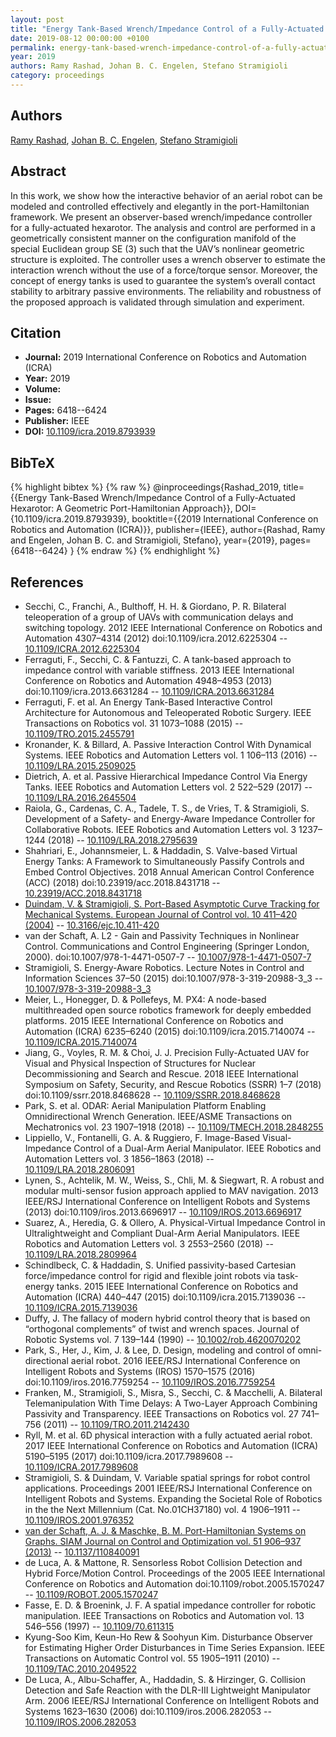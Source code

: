 ```yaml
---
layout: post
title: "Energy Tank-Based Wrench/Impedance Control of a Fully-Actuated Hexarotor: A Geometric Port-Hamiltonian Approach"
date: 2019-08-12 00:00:00 +0100
permalink: energy-tank-based-wrench-impedance-control-of-a-fully-actuated-hexarotor-a-geometric-port-hamiltonian-approach
year: 2019
authors: Ramy Rashad, Johan B. C. Engelen, Stefano Stramigioli
category: proceedings
---
```

 
## Authors
[Ramy Rashad](authors/ramy-rashad), [Johan B. C. Engelen](authors/johan-b-c-engelen), [Stefano Stramigioli](authors/stefano-stramigioli)
 
## Abstract
In this work, we show how the interactive behavior of an aerial robot can be modeled and controlled effectively and elegantly in the port-Hamiltonian framework. We present an observer-based wrench/impedance controller for a fully-actuated hexarotor. The analysis and control are performed in a geometrically consistent manner on the configuration manifold of the special Euclidean group SE (3) such that the UAV’s nonlinear geometric structure is exploited. The controller uses a wrench observer to estimate the interaction wrench without the use of a force/torque sensor. Moreover, the concept of energy tanks is used to guarantee the system’s overall contact stability to arbitrary passive environments. The reliability and robustness of the proposed approach is validated through simulation and experiment.
 
## Citation
- **Journal:** 2019 International Conference on Robotics and Automation (ICRA)
- **Year:** 2019
- **Volume:** 
- **Issue:** 
- **Pages:** 6418--6424
- **Publisher:** IEEE
- **DOI:** [10.1109/icra.2019.8793939](https://doi.org/10.1109/icra.2019.8793939)
 
## BibTeX
{% highlight bibtex %}
{% raw %}
@inproceedings{Rashad_2019,
  title={{Energy Tank-Based Wrench/Impedance Control of a Fully-Actuated Hexarotor: A Geometric Port-Hamiltonian Approach}},
  DOI={10.1109/icra.2019.8793939},
  booktitle={{2019 International Conference on Robotics and Automation (ICRA)}},
  publisher={IEEE},
  author={Rashad, Ramy and Engelen, Johan B. C. and Stramigioli, Stefano},
  year={2019},
  pages={6418--6424}
}
{% endraw %}
{% endhighlight %}
 
## References
- Secchi, C., Franchi, A., Bulthoff, H. H. & Giordano, P. R. Bilateral teleoperation of a group of UAVs with communication delays and switching topology. 2012 IEEE International Conference on Robotics and Automation 4307–4314 (2012) doi:10.1109/icra.2012.6225304 -- [10.1109/ICRA.2012.6225304](https://doi.org/10.1109/ICRA.2012.6225304)
- Ferraguti, F., Secchi, C. & Fantuzzi, C. A tank-based approach to impedance control with variable stiffness. 2013 IEEE International Conference on Robotics and Automation 4948–4953 (2013) doi:10.1109/icra.2013.6631284 -- [10.1109/ICRA.2013.6631284](https://doi.org/10.1109/ICRA.2013.6631284)
- Ferraguti, F. et al. An Energy Tank-Based Interactive Control Architecture for Autonomous and Teleoperated Robotic Surgery. IEEE Transactions on Robotics vol. 31 1073–1088 (2015) -- [10.1109/TRO.2015.2455791](https://doi.org/10.1109/TRO.2015.2455791)
- Kronander, K. & Billard, A. Passive Interaction Control With Dynamical Systems. IEEE Robotics and Automation Letters vol. 1 106–113 (2016) -- [10.1109/LRA.2015.2509025](https://doi.org/10.1109/LRA.2015.2509025)
- Dietrich, A. et al. Passive Hierarchical Impedance Control Via Energy Tanks. IEEE Robotics and Automation Letters vol. 2 522–529 (2017) -- [10.1109/LRA.2016.2645504](https://doi.org/10.1109/LRA.2016.2645504)
- Raiola, G., Cardenas, C. A., Tadele, T. S., de Vries, T. & Stramigioli, S. Development of a Safety- and Energy-Aware Impedance Controller for Collaborative Robots. IEEE Robotics and Automation Letters vol. 3 1237–1244 (2018) -- [10.1109/LRA.2018.2795639](https://doi.org/10.1109/LRA.2018.2795639)
- Shahriari, E., Johannsmeier, L. & Haddadin, S. Valve-based Virtual Energy Tanks: A Framework to Simultaneously Passify Controls and Embed Control Objectives. 2018 Annual American Control Conference (ACC) (2018) doi:10.23919/acc.2018.8431718 -- [10.23919/ACC.2018.8431718](https://doi.org/10.23919/ACC.2018.8431718)
- [Duindam, V. & Stramigioli, S. Port-Based Asymptotic Curve Tracking for Mechanical Systems. European Journal of Control vol. 10 411–420 (2004)](port-based-asymptotic-curve-tracking-for-mechanical-systems) -- [10.3166/ejc.10.411-420](https://doi.org/10.3166/ejc.10.411-420)
- van der Schaft, A. L2 - Gain and Passivity Techniques in Nonlinear Control. Communications and Control Engineering (Springer London, 2000). doi:10.1007/978-1-4471-0507-7 -- [10.1007/978-1-4471-0507-7](https://doi.org/10.1007/978-1-4471-0507-7)
- Stramigioli, S. Energy-Aware Robotics. Lecture Notes in Control and Information Sciences 37–50 (2015) doi:10.1007/978-3-319-20988-3_3 -- [10.1007/978-3-319-20988-3_3](https://doi.org/10.1007/978-3-319-20988-3_3)
- Meier, L., Honegger, D. & Pollefeys, M. PX4: A node-based multithreaded open source robotics framework for deeply embedded platforms. 2015 IEEE International Conference on Robotics and Automation (ICRA) 6235–6240 (2015) doi:10.1109/icra.2015.7140074 -- [10.1109/ICRA.2015.7140074](https://doi.org/10.1109/ICRA.2015.7140074)
- Jiang, G., Voyles, R. M. & Choi, J. J. Precision Fully-Actuated UAV for Visual and Physical Inspection of Structures for Nuclear Decommissioning and Search and Rescue. 2018 IEEE International Symposium on Safety, Security, and Rescue Robotics (SSRR) 1–7 (2018) doi:10.1109/ssrr.2018.8468628 -- [10.1109/SSRR.2018.8468628](https://doi.org/10.1109/SSRR.2018.8468628)
- Park, S. et al. ODAR: Aerial Manipulation Platform Enabling Omnidirectional Wrench Generation. IEEE/ASME Transactions on Mechatronics vol. 23 1907–1918 (2018) -- [10.1109/TMECH.2018.2848255](https://doi.org/10.1109/TMECH.2018.2848255)
- Lippiello, V., Fontanelli, G. A. & Ruggiero, F. Image-Based Visual-Impedance Control of a Dual-Arm Aerial Manipulator. IEEE Robotics and Automation Letters vol. 3 1856–1863 (2018) -- [10.1109/LRA.2018.2806091](https://doi.org/10.1109/LRA.2018.2806091)
- Lynen, S., Achtelik, M. W., Weiss, S., Chli, M. & Siegwart, R. A robust and modular multi-sensor fusion approach applied to MAV navigation. 2013 IEEE/RSJ International Conference on Intelligent Robots and Systems (2013) doi:10.1109/iros.2013.6696917 -- [10.1109/IROS.2013.6696917](https://doi.org/10.1109/IROS.2013.6696917)
- Suarez, A., Heredia, G. & Ollero, A. Physical-Virtual Impedance Control in Ultralightweight and Compliant Dual-Arm Aerial Manipulators. IEEE Robotics and Automation Letters vol. 3 2553–2560 (2018) -- [10.1109/LRA.2018.2809964](https://doi.org/10.1109/LRA.2018.2809964)
- Schindlbeck, C. & Haddadin, S. Unified passivity-based Cartesian force/impedance control for rigid and flexible joint robots via task-energy tanks. 2015 IEEE International Conference on Robotics and Automation (ICRA) 440–447 (2015) doi:10.1109/icra.2015.7139036 -- [10.1109/ICRA.2015.7139036](https://doi.org/10.1109/ICRA.2015.7139036)
- Duffy, J. The fallacy of modern hybrid control theory that is based on “orthogonal complements” of twist and wrench spaces. Journal of Robotic Systems vol. 7 139–144 (1990) -- [10.1002/rob.4620070202](https://doi.org/10.1002/rob.4620070202)
- Park, S., Her, J., Kim, J. & Lee, D. Design, modeling and control of omni-directional aerial robot. 2016 IEEE/RSJ International Conference on Intelligent Robots and Systems (IROS) 1570–1575 (2016) doi:10.1109/iros.2016.7759254 -- [10.1109/IROS.2016.7759254](https://doi.org/10.1109/IROS.2016.7759254)
- Franken, M., Stramigioli, S., Misra, S., Secchi, C. & Macchelli, A. Bilateral Telemanipulation With Time Delays: A Two-Layer Approach Combining Passivity and Transparency. IEEE Transactions on Robotics vol. 27 741–756 (2011) -- [10.1109/TRO.2011.2142430](https://doi.org/10.1109/TRO.2011.2142430)
- Ryll, M. et al. 6D physical interaction with a fully actuated aerial robot. 2017 IEEE International Conference on Robotics and Automation (ICRA) 5190–5195 (2017) doi:10.1109/icra.2017.7989608 -- [10.1109/ICRA.2017.7989608](https://doi.org/10.1109/ICRA.2017.7989608)
- Stramigioli, S. & Duindam, V. Variable spatial springs for robot control applications. Proceedings 2001 IEEE/RSJ International Conference on Intelligent Robots and Systems. Expanding the Societal Role of Robotics in the the Next Millennium (Cat. No.01CH37180) vol. 4 1906–1911 -- [10.1109/IROS.2001.976352](https://doi.org/10.1109/IROS.2001.976352)
- [van der Schaft, A. J. & Maschke, B. M. Port-Hamiltonian Systems on Graphs. SIAM Journal on Control and Optimization vol. 51 906–937 (2013)](port-hamiltonian-systems-on-graphs) -- [10.1137/110840091](https://doi.org/10.1137/110840091)
- de Luca, A. & Mattone, R. Sensorless Robot Collision Detection and Hybrid Force/Motion Control. Proceedings of the 2005 IEEE International Conference on Robotics and Automation doi:10.1109/robot.2005.1570247 -- [10.1109/ROBOT.2005.1570247](https://doi.org/10.1109/ROBOT.2005.1570247)
- Fasse, E. D. & Broenink, J. F. A spatial impedance controller for robotic manipulation. IEEE Transactions on Robotics and Automation vol. 13 546–556 (1997) -- [10.1109/70.611315](https://doi.org/10.1109/70.611315)
- Kyung-Soo Kim, Keun-Ho Rew & Soohyun Kim. Disturbance Observer for Estimating Higher Order Disturbances in Time Series Expansion. IEEE Transactions on Automatic Control vol. 55 1905–1911 (2010) -- [10.1109/TAC.2010.2049522](https://doi.org/10.1109/TAC.2010.2049522)
- De Luca, A., Albu-Schaffer, A., Haddadin, S. & Hirzinger, G. Collision Detection and Safe Reaction with the DLR-III Lightweight Manipulator Arm. 2006 IEEE/RSJ International Conference on Intelligent Robots and Systems 1623–1630 (2006) doi:10.1109/iros.2006.282053 -- [10.1109/IROS.2006.282053](https://doi.org/10.1109/IROS.2006.282053)

